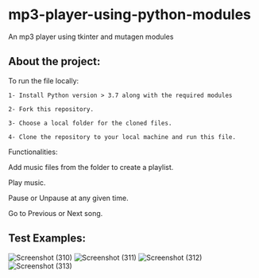 # mp3-player-using-python-modules
An mp3 player using tkinter and mutagen modules

## About the project:

To run the file locally: 

```
1- Install Python version > 3.7 along with the required modules

2- Fork this repository.

3- Choose a local folder for the cloned files.

4- Clone the repository to your local machine and run this file.

```

Functionalities:

Add music files from the folder to create a playlist.

Play music.

Pause or Unpause at any given time.

Go to Previous or Next song.


## Test Examples:

![Screenshot (310)](https://user-images.githubusercontent.com/80174214/149654407-d9bdd55f-78cf-404f-b152-3085480b9c7e.png)
![Screenshot (311)](https://user-images.githubusercontent.com/80174214/149654409-9a109fb1-4845-4360-a320-8ef69852ee05.png)
![Screenshot (312)](https://user-images.githubusercontent.com/80174214/149654415-9cf532d7-b385-4893-95e3-5c7d2948e324.png)
![Screenshot (313)](https://user-images.githubusercontent.com/80174214/149654419-c3742cc4-2b2e-46c2-8f18-292040807352.png)


